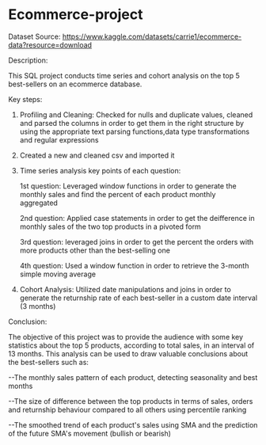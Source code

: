 # Ecommerce-project   

Dataset Source: https://www.kaggle.com/datasets/carrie1/ecommerce-data?resource=download

Description:

This SQL project conducts time series and cohort analysis on the top 5 best-sellers on an ecommerce database.
   
   Key steps:
1. Profiling and Cleaning:
   Checked for nulls and duplicate values, cleaned and parsed the columns in order to get them in the
    right structure by using the appropriate text parsing functions,data type transformations and regular expressions

2. Created a new and cleaned csv and imported it

3. Time series analysis key points of each question:

   1st question: Leveraged window functions in order to generate the monthly sales and find the percent of each product monthly          
   aggregated
   
   2nd question: Applied case statements in order to get the deifference in monthly sales of the two top products in a pivoted form
   
   3rd question: leveraged joins in order to get the percent the orders with more products other than the best-selling one
   
   4th question: Used a window function in order to retrieve the 3-month simple moving average
   
5. Cohort Analysis: Utilized date manipulations and joins in order to generate the returnship rate of each best-seller in a custom date        interval (3 months)

Conclusion:

The objective of this project was to provide the audience with some key statistics about the top 5 products, according to total sales, in an interval of 13 months. This analysis can be used to draw valuable conclusions about the best-sellers such as:

--The monthly sales pattern of each product, detecting seasonality and best months 

--The size of difference between the top products in terms of sales, orders and returnship behaviour compared to all others using percentile ranking

--The smoothed trend of each product's sales using SMA and the prediction of the future SMA's movement (bullish or bearish)
